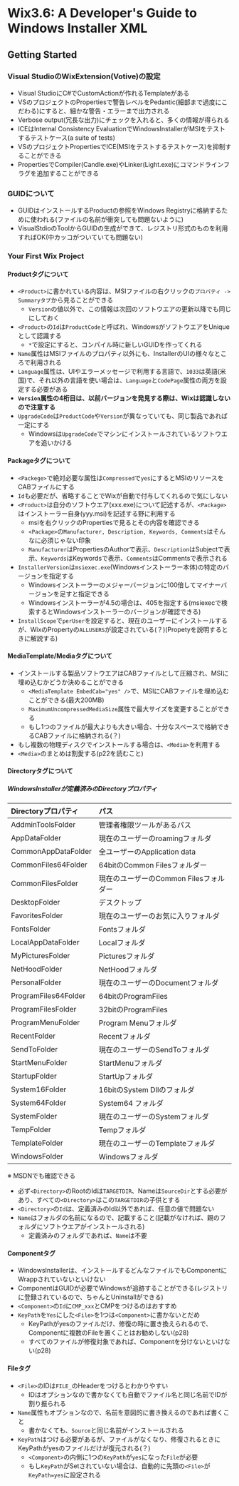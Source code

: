 # Wix3.6: A Developer's Guide to Windows Installer XML

## Getting Started

### Visual StudioのWixExtension(Votive)の設定

- Visual StudioにC#でCustomActionが作れるTemplateがある
- VSのプロジェクトのPropertiesで警告レベルをPedantic(細部まで過度にこだわる)にすると、細かな警告・エラーまで出力される
- Verbose output(冗長な出力)にチェックを入れると、多くの情報が得られる
- ICEはInternal Consistency EvaluationでWindowsInstallerがMSIをテストするテストケース(a suite of tests)
- VSのプロジェクトPropertiesでICE(MSIをテストするテストケース)を抑制することができる
- PropertiesでCompiler(Candle.exe)やLinker(Light.exe)にコマンドラインフラグを追加することができる

### GUIDについて

- GUIDはインストールするProductの参照をWindows Registryに格納するために使われる(ファイルの名前が衝突しても問題ないように)
- VisualStdioのToolからGUIDの生成ができて、レジストリ形式のものを利用すればOK(中カッコがついていても問題ない)

### Your First Wix Project

#### Productタグについて

- `<Product>`に書かれている内容は、MSIファイルの右クリックの`プロパティ -> Summaryタブ`から見ることができる
  - `Version`の値以外で、この情報は次回のソフトウエアの更新以降でも同じにしておく
- `<Product>`の`Id`は`ProductCode`と呼ばれ、WindowsがソフトウエアをUniqueとして認識する
  - `*`で設定にすると、コンパイル時に新しいGUIDを作ってくれる
- `Name`属性はMSIファイルのプロパティ以外にも、InstallerのUIの様々なところで利用される
- `Language`属性は、UIやエラーメッセージで利用する言語で、`1033`は英語(米国)で、それ以外の言語を使い場合は、`Language`と`CodePage`属性の両方を設定する必要がある
- **`Version`属性の4桁目は、以前バージョンを発見する際は、Wixは認識しないので注意する**
- `UpgradeCode`は`ProductCode`や`Version`が異なっていても、同じ製品であれば一定にする
  - Windowsは`UpgradeCode`でマシンにインストールされているソフトウエアを追いかける

#### Packageタグについて

- `<Packege>`で絶対必要な属性は`Compressed`で`yes`にするとMSIのリソースをCABファイルにする
- `Id`も必要だが、省略することでWixが自動で付与してくれるので気にしない
- `<Product>`は自分のソフトウエア(xxx.exe)について記述するが、`<Package>`はインストーラー自身(yyy.msi)を記述する野に利用する
  - msiを右クリックのPropertiesで見るとその内容を確認できる
  - `<Package>`の`Manufacturer, Description, Keywords, Comments`はそんなに必須じゃない印象
  - `Manufacturer`はPropertiesのAuthorで表示、`Description`はSubjectで表示、`Keywords`はKeywordsで表示、`Comments`はCommentsで表示される
- `InstallerVersion`は`msiexec.exe`(Windowsインストーラー本体)の特定のバージョンを指定する
  - Windowsインストーラーのメジャーバージョンに100倍してマイナーバージョンを足すと指定できる
  - Windowsインストーラーが4.5の場合は、405を指定する(msiexecで検索するとWindowsインストーラーのバージョンが確認できる)
- `InstallScope`で`perUser`を設定すると、現在のユーザーにインストールするが、WixのPropertyの`ALLUSERS`が設定されている(？)(Propetyを説明するときに解説する)

#### MediaTemplate/Mediaタグについて

- インストールする製品ソフトウエアはCABファイルとして圧縮され、MSIに埋め込むかどうか決めることができる
  - `<MediaTemplate EmbedCab="yes" />`で、MSIにCABファイルを埋め込むことができる(最大200MB)
  - `MaximumUncompressedMediaSize`属性で最大サイズを変更することができる
  - もし1つのファイルが最大よりも大きい場合、十分なスペースで格納できるCABファイルに格納される(？)
- もし複数の物理ディスクでインストールする場合は、`<Media>`を利用する
 - `<Media>`のまとめは割愛する(p22を読むこと)


#### Directoryタグについて

##### WindowsInstallerが定義済みのDirectoryプロパティ

 | Directoryプロパティ | パス |
 | :--- | :--- |
 | AddminToolsFolder | 管理者権限ツールがあるパス |
 | AppDataFolder | 現在のユーザーのroamingフォルダ |
 | CommonAppDataFolder | 全ユーザーのApplication data |
 | CommonFiles64Folder | 64bitのCommon Filesフォルダー |
 | CommonFilesFolder | 現在のユーザーのCommon Filesフォルダー |
 | DesktopFolder | デスクトップ |
 | FavoritesFolder | 現在のユーザーのお気に入りフォルダ |
 | FontsFolder | Fontsフォルダ |
 | LocalAppDataFolder | Localフォルダ |
 | MyPicturesFolder | Picturesフォルダ |
 | NetHoodFolder | NetHoodフォルダ |
 | PersonalFolder | 現在のユーザーのDocumentフォルダ |
 | ProgramFiles64Folder | 64bitのProgramFiles |
 | ProgramFilesFolder | 32bitのProgramFiles |
 | ProgramMenuFolder | Program Menuフォルダ |
 | RecentFolder | Recentフォルダ |
 | SendToFolder | 現在のユーザーのSendToフォルダ |
 | StartMenuFolder | StartMenuフォルダ |
 | StartupFolder | StartUpフォルダ |
 | System16Folder | 16bitのSystem Dllのフォルダ |
 | System64Folder | System64 フォルダ |
 | SystemFolder | 現在のユーザーのSystemフォルダ |
 | TempFolder | Tempフォルダ |
 | TemplateFolder | 現在のユーザーのTemplateフォルダ |
 | WindowsFolder | Windowsフォルダ |

※ MSDNでも確認できる

- 必ず`<Directory>`のRootのIdは`TARGETDIR`、Nameは`SourceDir`とする必要があり、すべての`<Directory>`はこの`TARGETDIR`の子供とする
- `<Directory>`の`Id`は、定義済みのId以外であれば、任意の値で問題ない
- `Name`はフォルダの名前になるので、記載すること(記載がなければ、親のフォルダにソフトウエアがインストールされる)
  - 定義済みのフォルダであれば、`Name`は不要


#### Componentタグ

- WindowsInstallerは、インストールするどんなファイルでもComponentにWrappされていないといけない
- ComponentはGUIDが必要でWindowsが追跡することができる(レジストリに登録されているので、ちゃんとUninstallができる)
- `<Component>`の`Id`に`CMP_xxx`とCMPをつけるのはおすすめ
- `KeyPath`を`Yes`にした`<File>`を1つは`<Component>`に書かないとだめ
  - KeyPathがyesのファイルだけ、修復の時に置き換えられるので、Componentに複数のFileを置くことはお勧めしない(p28)
  - すべてのファイルが修復対象であれば、Componentを分けないといけない(p28)

#### Fileタグ

- `<File>`のIDは`FILE_`のHeaderをつけるとわかりやすい
  - IDはオプションなので書かなくても自動でファイル名と同じ名前でIDが割り振られる
- `Name`属性もオプションなので、名前を意図的に書き換えるのであれば書くこと
  - 書かなくても、`Source`と同じ名前がインストールされる
- `KeyPath`はつける必要があるが、ファイルがなくなり、修復されるときにKeyPathがyesのファイルだけが復元される(？)
  - `<Component>`の内側に1つの`KeyPath`が`yes`になった`File`が必要
  - もし`KeyPath`がSetされていない場合は、自動的に先頭の`<File>`が`KeyPath=yes`に設定される

 